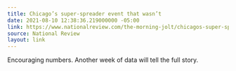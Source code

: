 ```yaml
---
title: Chicago’s super-spreader event that wasn’t
date: 2021-08-10 12:38:36.219000000 -05:00
link: https://www.nationalreview.com/the-morning-jolt/chicagos-super-spreader-event-that-wasnt/
source: National Review
layout: link
---
```


Encouraging numbers. Another week of data will tell the full story.